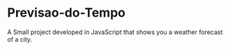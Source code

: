 # Previsao-do-Tempo
A Small project developed in JavaScript that shows you a weather forecast of a city.
